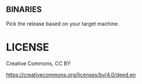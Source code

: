 ## BINARIES

Pick the release based on your target machine.

# LICENSE

Creative Commons, CC BY

https://creativecommons.org/licenses/by/4.0/deed.en
